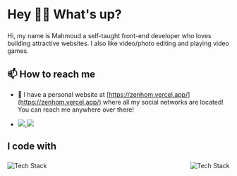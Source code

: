 <h1 align="left">Hey 🙋‍♂️ What's up?</h1>

###

<p align="left">Hi, my name is Mahmoud a self-taught front-end developer who loves building attractive websites. I also like video/photo editing and playing video games.</p>


<h2 align="left">📫 How to reach me</h2>

- 🔗 I have a personal website at [https://zenhom.vercel.app/](https://zenhom.vercel.app/) where all my social networks are located! You can reach me anywhere over there!

- <div align="left">
  <a href="https://www.linkedin.com/in/mahmoud-zenhom/" target="_blank">
    <img src="https://img.shields.io/badge/LinkedIn-0077B5?style=for-the-badge&logo=linkedin&logoColor=0e76a8&color=white">
  </a>
  <a href="https://twitter.com/MAD_ZENHOM" target="_blank">
     <img src="https://img.shields.io/badge/Twitter-1DA1F2?style=for-the-badge&logo=twitter&logoColor=white">   
  </a>
</div>

###

<h2 align="left">I code with</h2>

###


<div>
<img align="left" src="https://skillicons.dev/icons?i=ts,js,html,css,react,nextjs,nodejs,express,mongodb,prisma,gatsby,tailwind,git,materialui,sass,postman,redux,styledcomponents&perline=6" alt="Tech Stack" />
<img align="right" src="https://github-readme-stats.vercel.app/api/top-langs/?username=m-zenhom&layout=compact" alt="Tech Stack" />
</div>


###

